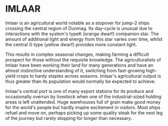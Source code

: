 # IMLAAR

Imlaar is an agricultural world notable as a stopover for jump-2 ships crossing the central region of Dunmag.  Its day-cycle is unusual due to interactions with the system's typeK (orange dwarf) companion star. The amount of additional light and energy from this star varies over time, whilst the central G type (yellow dwarf) provides more constant light.

This results in complex seasonal changes, making farming a difficult prospect for those without the requisite knowledge. The agriculturalists of Imlaar have been working their land for many generations and have an almost instinctive understanding of it, switching from fast-growing high-yield crops to hardy staples across seasons. Imlaar's agricultural output is thus greater than its population would normally be expected to achieve.

Imlaar's central port is one of many export stations for its produce and occasionally overrun by livestock when one of the industrial-sized holding areas is left unattended. Huge warehouses full of grain make good money for the world's people but hardly inspire excitement in visitors. Most ships refuel and move on, perhaps picking up some quality steak for the next leg of the journey but rarely stopping for longer than necessary.